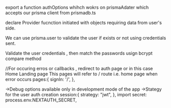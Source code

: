 export a function authOptions whihch wokrs on prismaAdater which accepts our prisma client from prismadb.ts

declare Provider fucnction initiated with objects requiring data from user's side.

We can use prisma.user to validate the user if exists or not using credentials sent.

Validate the user credentials , then match the passwords usign bcrypt compare method

//For occuring erros or callbacks , redirect to auth page or in this case Home Landing page
This pages will refer to / route i.e. home page when error occurs
    pages:{
        signIn: '/',
    },

->Debug options available only in development mode of the app
->Stategy for the user auth creation
    session:{
        strategy: "jwt",
    },
import secret: process.env.NEXTAUTH_SECRET,